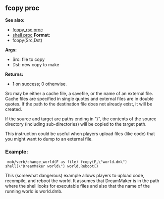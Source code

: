 ## fcopy proc
**See also:**
+   [fcopy_rsc proc](/ref/proc/fcopy_rsc.md) 
+   [shell proc](/ref/proc/shell.md) <!-- -->
**Format:**
+   fcopy(Src,Dst)
<!-- -->
**Args:**
+   Src: file to copy
+   Dst: new copy to make
<!-- -->
**Returns:**
+   1 on success; 0 otherwise.


Src may be either a cache file, a savefile, or the name of an
external file. Cache files are specified in single quotes and external
files are in double quotes. If the path to the destination file does not
already exist, it will be created. 

If the source and target are
paths ending in \"/\", the contents of the source directory (including
sub-directories) will be copied to the target path. 

This
instruction could be useful when players upload files (like code) that
you might want to dump to an external file.
### Example:

```
 mob/verb/change_world(F as file) fcopy(F,\"world.dm\")
shell(\"DreamMaker world\") world.Reboot() 
```
 

This
(somewhat dangerous) example allows players to upload code, recompile,
and reboot the world. It assumes that DreamMaker is in the path where
the shell looks for executable files and also that the name of the
running world is world.dmb.